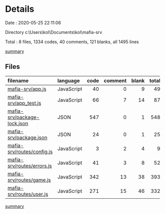 # Details

Date : 2020-05-25 22:11:06

Directory c:\Users\kol\Documents\kol\mafia-srv

Total : 8 files,  1334 codes, 40 comments, 121 blanks, all 1495 lines

[summary](results.md)

## Files
| filename | language | code | comment | blank | total |
| :--- | :--- | ---: | ---: | ---: | ---: |
| [mafia-srv/app.js](/mafia-srv/app.js) | JavaScript | 40 | 0 | 9 | 49 |
| [mafia-srv/app_test.js](/mafia-srv/app_test.js) | JavaScript | 66 | 7 | 14 | 87 |
| [mafia-srv/package-lock.json](/mafia-srv/package-lock.json) | JSON | 547 | 0 | 1 | 548 |
| [mafia-srv/package.json](/mafia-srv/package.json) | JSON | 24 | 0 | 1 | 25 |
| [mafia-srv/routes/config.js](/mafia-srv/routes/config.js) | JavaScript | 3 | 2 | 4 | 9 |
| [mafia-srv/routes/errors.js](/mafia-srv/routes/errors.js) | JavaScript | 41 | 3 | 8 | 52 |
| [mafia-srv/routes/game.js](/mafia-srv/routes/game.js) | JavaScript | 342 | 13 | 38 | 393 |
| [mafia-srv/routes/user.js](/mafia-srv/routes/user.js) | JavaScript | 271 | 15 | 46 | 332 |

[summary](results.md)